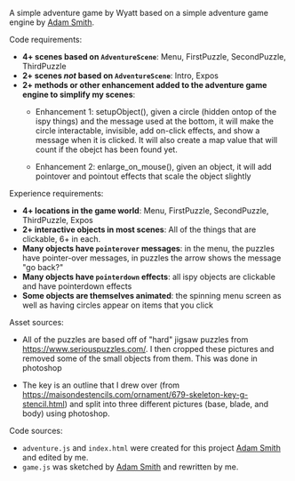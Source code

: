 A simple adventure game by Wyatt based on a simple adventure game engine by [Adam Smith](https://github.com/rndmcnlly).

Code requirements:
- **4+ scenes based on `AdventureScene`**: Menu, FirstPuzzle, SecondPuzzle, ThirdPuzzle
- **2+ scenes *not* based on `AdventureScene`**: Intro, Expos
- **2+ methods or other enhancement added to the adventure game engine to simplify my scenes**:
    - Enhancement 1: setupObject(), given a circle (hidden ontop of the ispy things) and the message used at the bottom, it will make the circle interactable, invisible, add on-click effects, and show a message when it is clicked. It will also create a map value that will count if the obejct has been found yet.

    - Enhancement 2: enlarge_on_mouse(), given an object, it will add pointover and pointout effects that scale the object slightly 

Experience requirements:
- **4+ locations in the game world**: Menu, FirstPuzzle, SecondPuzzle, ThirdPuzzle, Expos
- **2+ interactive objects in most scenes**: All of the things that are clickable, 6+ in each.
- **Many objects have `pointerover` messages**: in the menu, the puzzles have pointer-over messages, in puzzles the arrow shows the message "go back?"
- **Many objects have `pointerdown` effects**: all ispy objects are clickable and have pointerdown effects
- **Some objects are themselves animated**: the spinning menu screen as well as having circles appear on items that you click

Asset sources:
- All of the puzzles are based off of "hard" jigsaw puzzles from https://www.seriouspuzzles.com/. I then cropped these pictures and removed some of the small objects from them. This was done in photoshop

- The key is an outline that I drew over (from https://maisondestencils.com/ornament/679-skeleton-key-g-stencil.html) and split into three different pictures (base, blade, and body) using photoshop.

Code sources:
- `adventure.js` and `index.html` were created for this project [Adam Smith](https://github.com/rndmcnlly) and edited by me.
- `game.js` was sketched by [Adam Smith](https://github.com/rndmcnlly) and rewritten by me.
